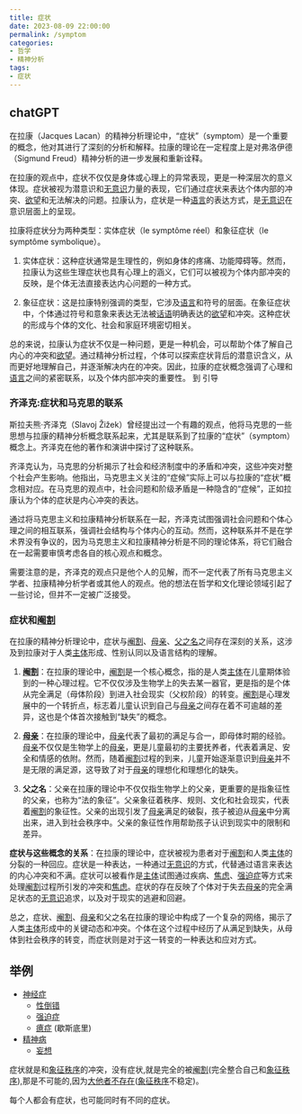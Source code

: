 ```yaml
---
title: 症状
date: 2023-08-09 22:00:00
permalink: /symptom
categories:
- 哲学
- 精神分析
tags:
- 症状
---
```


## chatGPT

在拉康（Jacques Lacan）的精神分析理论中，“症状”（symptom）是一个重要的概念，他对其进行了深刻的分析和解释。拉康的理论在一定程度上是对弗洛伊德（Sigmund Freud）精神分析的进一步发展和重新诠释。

在拉康的观点中，症状不仅仅是身体或心理上的异常表现，更是一种深层次的意义体现。症状被视为潜意识和[无意识](/unconscious)力量的表现，它们通过症状来表达个体内部的冲突、[欲望](/desire)和无法解决的问题。拉康认为，症状是一种[语言](/language)的表达方式，是[无意识](/unconscious)在意识层面上的呈现。

拉康将症状分为两种类型：实体症状（le symptôme réel）和象征症状（le symptôme symbolique）。

1. 实体症状：这种症状通常是生理性的，例如身体的疼痛、功能障碍等。然而，拉康认为这些生理症状也具有心理上的涵义，它们可以被视为个体内部冲突的反映，是个体无法直接表达内心问题的一种方式。

2. 象征症状：这是拉康特别强调的类型，它涉及[语言](/language)和符号的层面。在象征症状中，个体通过符号和意象来表达无法被[话语](/discourse)明确表达的[欲望](/desire)和冲突。这种症状的形成与个体的文化、社会和家庭环境密切相关。

总的来说，拉康认为症状不仅是一种问题，更是一种机会，可以帮助个体了解自己内心的冲突和[欲望](/desire)。通过精神分析过程，个体可以探索症状背后的潜意识含义，从而更好地理解自己，并逐渐解决内在的冲突。因此，拉康的症状概念强调了心理和[语言](/language)之间的紧密联系，以及个体内部冲突的重要性。
到 引导

### 齐泽克:症状和马克思的联系

斯拉夫熊·齐泽克（Slavoj Žižek）曾经提出过一个有趣的观点，他将马克思的一些思想与拉康的精神分析概念联系起来，尤其是联系到了拉康的“症状”（symptom）概念上。齐泽克在他的著作和演讲中探讨了这种联系。

齐泽克认为，马克思的分析揭示了社会和经济制度中的矛盾和冲突，这些冲突对整个社会产生影响。他指出，马克思主义关注的“症候”实际上可以与拉康的“症状”概念相对应。在马克思的观点中，社会问题和阶级矛盾是一种隐含的“症候”，正如拉康认为个体的症状是内心冲突的表达。

通过将马克思主义和拉康精神分析联系在一起，齐泽克试图强调社会问题和个体心理之间的相互联系，强调社会结构与个体内心的互动。然而，这种联系并不是在学术界没有争议的，因为马克思主义和拉康精神分析是不同的理论体系，将它们融合在一起需要审慎考虑各自的核心观点和概念。

需要注意的是，齐泽克的观点只是他个人的见解，而不一定代表了所有马克思主义学者、拉康精神分析学者或其他人的观点。他的想法在哲学和文化理论领域引起了一些讨论，但并不一定被广泛接受。

### 症状和[阉割](/castration)

在拉康的精神分析理论中，症状与[阉割](/castration)、[母亲](/mother)、[父之名](/name-of-the-father)之间存在深刻的关系，这涉及到拉康对于人类[主体](/subject)形成、性别认同以及语言结构的理解。

1. **[阉割](/castration)**：在拉康的理论中，[阉割](/castration)是一个核心概念，指的是人类[主体](/subject)在儿童期体验到的一种心理过程。它不仅仅涉及生物学上的失去某一器官，更是指的是个体从完全满足（母体阶段）到进入社会现实（父权阶段）的转变。[阉割](/castration)是心理发展中的一个转折点，标志着儿童认识到自己与[母亲](/mother)之间存在着不可逾越的差异，这也是个体首次接触到“缺失”的概念。

2. **[母亲](/mother)**：在拉康的理论中，[母亲](/mother)代表了最初的满足与合一，即母体时期的经验。[母亲](/mother)不仅仅是生物学上的[母亲](/mother)，更是儿童最初的主要抚养者，代表着满足、安全和情感的依附。然而，随着[阉割](/castration)过程的到来，儿童开始逐渐意识到[母亲](/mother)并不是无限的满足源，这导致了对于[母亲](/mother)的理想化和理想化的缺失。

3. **父之名**：父亲在拉康的理论中不仅仅指生物学上的父亲，更重要的是指象征性的父亲，也称为“法的象征”。父亲象征着秩序、规则、文化和社会现实，代表着[阉割](/castration)的象征性。父亲的出现引发了[母亲](/mother)满足的破裂，孩子被迫从[母亲](/mother)中分离出来，进入到社会秩序中。父亲的象征性作用帮助孩子认识到现实中的限制和差异。

**症状与这些概念的关系**：在拉康的理论中，症状被视为患者对于[阉割](/castration)和人类[主体](/subject)的分裂的一种回应。症状是一种表达，一种通过[无意识](/unconscious)的方式，代替通过语言来表达的内心冲突和不满。症状可以被看作是[主体](/subject)试图通过疾病、[焦虑](/anxiety)、[强迫症](/obsessional)等方式来处理[阉割](/castration)过程所引发的冲突和[焦虑](/anxiety)。症状的存在反映了个体对于失去[母亲](/mother)的完全满足状态的[无意识](/unconscious)追求，以及对于现实的逃避和回避。

总之，症状、[阉割](/castration)、[母亲](/mother)和父之名在拉康的理论中构成了一个复杂的网络，揭示了人类[主体](/subject)形成中的关键动态和冲突。个体在这个过程中经历了从满足到缺失，从母体到社会秩序的转变，而症状则是对于这一转变的一种表达和应对方式。



## 举例

- [神经症](/neurosis)
  - [性倒错](/perversion)
  - [强迫症](/obsessional)
  - [癔症](/hysteria) (歇斯底里) 
- [精神病](/psychosis)
  - [妄想](/delusion)

症状就是和[象征秩序](/symbolic)的冲突，没有症状,就是完全的被[阉割](/castration)(完全整合自己和[象征秩序](/symbolic)),那是不可能的,因为[大他者不存在](/Other)([象征秩序](/symbolic)不稳定)。

每个人都会有症状，也可能同时有不同的症状。